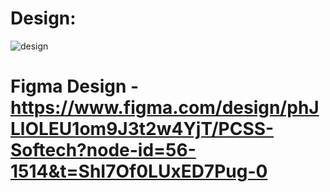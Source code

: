 # Design:
![design](https://github.com/himanshuverma544/Landing-Page-1/assets/29043156/60d88584-cda0-45ed-8216-2909b11d6d19)


# Figma Design - https://www.figma.com/design/phJLlOLEU1om9J3t2w4YjT/PCSS-Softech?node-id=56-1514&t=ShI7Of0LUxED7Pug-0
